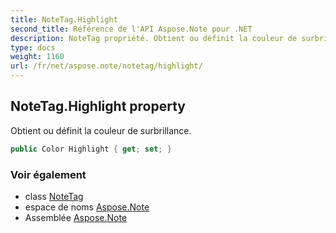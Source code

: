 ```yaml
---
title: NoteTag.Highlight
second_title: Référence de l'API Aspose.Note pour .NET
description: NoteTag propriété. Obtient ou définit la couleur de surbrillance.
type: docs
weight: 1160
url: /fr/net/aspose.note/notetag/highlight/
---
```

## NoteTag.Highlight property

Obtient ou définit la couleur de surbrillance.

```csharp
public Color Highlight { get; set; }
```

### Voir également

* class [NoteTag](../)
* espace de noms [Aspose.Note](../../notetag/)
* Assemblée [Aspose.Note](../../../)


